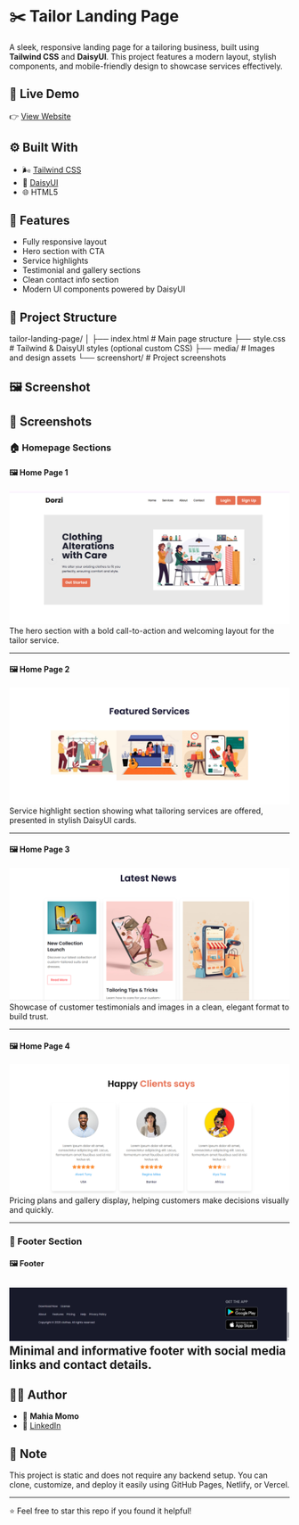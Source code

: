 # ✂️ Tailor Landing Page

A sleek, responsive landing page for a tailoring business, built using **Tailwind CSS** and **DaisyUI**. This project features a modern layout, stylish components, and mobile-friendly design to showcase services effectively.

## 🔗 Live Demo

👉 [View Website](https://mahiamomo.github.io/tailor-landing-page/)

## ⚙️ Built With

- 🌬️ [Tailwind CSS](https://tailwindcss.com/)
- 🌼 [DaisyUI](https://daisyui.com/)
- 🌐 HTML5

## 🚀 Features

- Fully responsive layout
- Hero section with CTA
- Service highlights
- Testimonial and gallery sections
- Clean contact info section
- Modern UI components powered by DaisyUI

## 📁 Project Structure

tailor-landing-page/ │ ├── index.html # Main page structure ├── style.css # Tailwind & DaisyUI styles (optional custom CSS) ├── media/ # Images and design assets └── screenshort/ # Project screenshots

## 🖼️ Screenshot

## 📸 Screenshots

### 🏠 Homepage Sections

#### 🖼️ Home Page 1
![Home Page 1](./screenshort/home_page%201.png)  
The hero section with a bold call-to-action and welcoming layout for the tailor service.

---

#### 🖼️ Home Page 2
![Home Page 2](./screenshort/home_page%202.png)  
Service highlight section showing what tailoring services are offered, presented in stylish DaisyUI cards.

---

#### 🖼️ Home Page 3
![Home Page 3](./screenshort/home_page%203.png)  
Showcase of customer testimonials and images in a clean, elegant format to build trust.

---

#### 🖼️ Home Page 4
![Home Page 4](./screenshort/home_page%204.png)  
Pricing plans and gallery display, helping customers make decisions visually and quickly.

---

### 🔻 Footer Section

#### 🖼️ Footer
![Footer](./screenshort/footer.png)  
Minimal and informative footer with social media links and contact details.
---


## 🧑‍💻 Author

- 👤 **Mahia Momo**
- 🔗 [LinkedIn](https://www.linkedin.com/in/mahiamomo12/)


## 📌 Note

This project is static and does not require any backend setup. You can clone, customize, and deploy it easily using GitHub Pages, Netlify, or Vercel.

---

⭐ Feel free to star this repo if you found it helpful!
